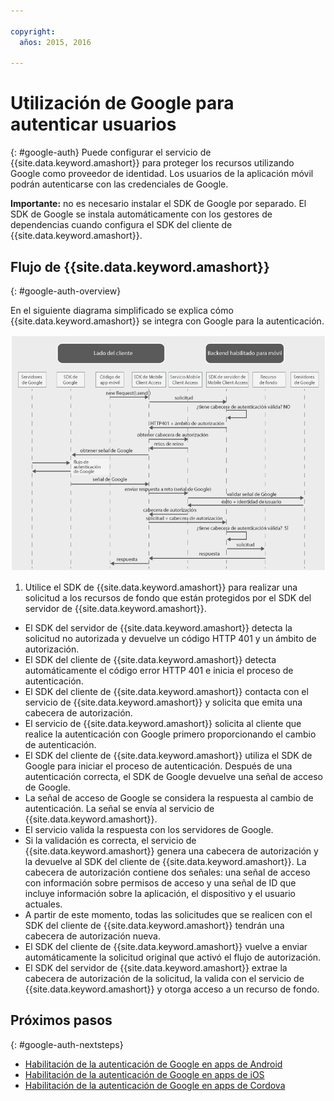 ```yaml
---

copyright:
  años: 2015, 2016
  
---
```


# Utilización de Google para autenticar usuarios
{: #google-auth}
Puede configurar el servicio de {{site.data.keyword.amashort}} para proteger los recursos utilizando Google como proveedor de identidad. Los usuarios de la aplicación móvil podrán autenticarse con las credenciales de Google.

**Importante:** no es necesario instalar el SDK de Google por separado. El SDK de Google se instala automáticamente con los gestores de dependencias cuando configura el SDK del cliente de {{site.data.keyword.amashort}}.

## Flujo de {{site.data.keyword.amashort}}
{: #google-auth-overview}

En el siguiente diagrama simplificado se explica cómo {{site.data.keyword.amashort}} se integra con Google para la autenticación.

![imagen](images/mca-sequence-google.jpg)

1. Utilice el SDK de {{site.data.keyword.amashort}} para realizar una solicitud a los recursos de fondo que están protegidos por el SDK del servidor de {{site.data.keyword.amashort}}.
* El SDK del servidor de {{site.data.keyword.amashort}} detecta la solicitud no autorizada y devuelve un código HTTP 401 y un ámbito de autorización.
* El SDK del cliente de {{site.data.keyword.amashort}} detecta automáticamente el código error HTTP 401 e inicia el proceso de autenticación.
* El SDK del cliente de {{site.data.keyword.amashort}} contacta con el servicio de {{site.data.keyword.amashort}} y solicita que emita una cabecera de autorización.
* El servicio de {{site.data.keyword.amashort}} solicita al cliente que realice la autenticación con Google primero proporcionando el cambio de autenticación.
* El SDK del cliente de {{site.data.keyword.amashort}} utiliza el SDK de Google para iniciar el proceso de autenticación. Después de una autenticación correcta, el SDK de Google devuelve una señal de acceso de Google.
* La señal de acceso de Google se considera la respuesta al cambio de autenticación. La señal se envía al servicio de {{site.data.keyword.amashort}}.
* El servicio valida la respuesta con los servidores de Google.
* Si la validación es correcta, el servicio de {{site.data.keyword.amashort}} genera una cabecera de autorización y la devuelve al SDK del cliente de {{site.data.keyword.amashort}}. La cabecera de autorización contiene dos señales: una señal de acceso con información sobre permisos de acceso y una señal de ID que incluye información sobre la aplicación, el dispositivo y el usuario actuales.
* A partir de este momento, todas las solicitudes que se realicen con el SDK del cliente de {{site.data.keyword.amashort}} tendrán una cabecera de autorización nueva.
* El SDK del cliente de {{site.data.keyword.amashort}} vuelve a enviar automáticamente la solicitud original que activó el flujo de autorización.
* El SDK del servidor de {{site.data.keyword.amashort}} extrae la cabecera de autorización de la solicitud, la valida con el servicio de {{site.data.keyword.amashort}} y otorga acceso a un recurso de fondo.

## Próximos pasos
{: #google-auth-nextsteps}

* [Habilitación de la autenticación de Google en apps de Android](google-auth-android.html)
* [Habilitación de la autenticación de Google en apps de iOS](google-auth-ios.html)
* [Habilitación de la autenticación de Google en apps de Cordova](google-auth-cordova.html)
